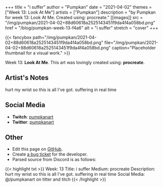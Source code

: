 +++
title =       "i suffer"
author =      "Pumpkan"
date =        "2021-04-02"
themes =      ["Week 13: Look At Me"]
artists =     ["Pumpkan"]
description = "by Pumpkan for week 13: Look At Me. Created using: procreate."
[[images]]
              src = "/img/pumpkan/2021-04-02+88d60618a2525143451f9da4f4a058bd.png"
              href = "/blog/pumpkan-week-13-f4a6"
              alt = "i suffer"
              stretch = "cover"
+++


{{< fancybox path="/img/pumpkan/2021-04-02+88d60618a2525143451f9da4f4a058bd.png" file="/img/pumpkan/2021-04-02+88d60618a2525143451f9da4f4a058bd.png" caption="Placeholder thumbnail for a visual work." >}}


Week 13: **Look At Me**. This art was lovingly created using: **procreate**.

## Artist's Notes

hurt my wrist so this is all I've got.  suffering in real time

## Social Media

- **Twitch**: <a href='https://twitch.tv/pumpkanart' target='_blank'>pumpkanart</a>
- **Twitter**: <a href='https://twitter.com/pumpkanart' target='_blank'>pumpkanart</a>


## Other

- Edit this page on [GitHub](https://github.com/teaminkling/web-refresh/edit/main/content/blog/pumpkan-week-13-f4a6.md).
- Create [a bug ticket](https://github.com/teaminkling/web-refresh/issues/new?assignees=&labels=bug&template=problem-report.md&title=) for the developer.
- Parsed source from Discord is as follows:

{{< highlight txt >}}
Week: 13
Title: i suffer
Medium: procreate
Description: 
hurt my wrist so this is all I've got.  suffering in real time 
Social Media: @/pumpkanart on titter and titch
{{< /highlight >}}